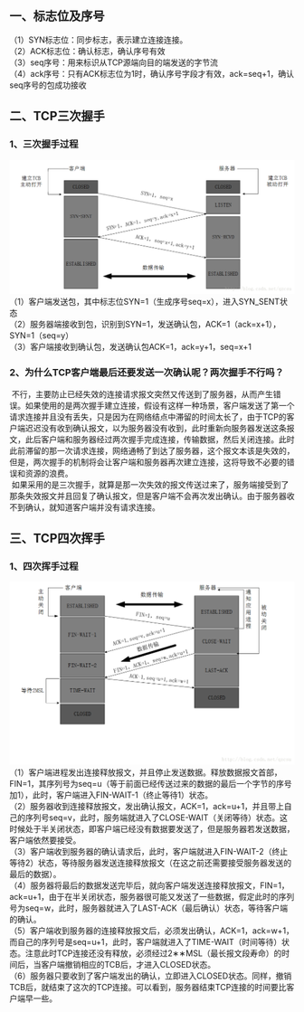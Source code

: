 ## 一、标志位及序号
（1）SYN标志位：同步标志，表示建立连接连接。  
（2）ACK标志位：确认标志，确认序号有效  
（3）seq序号：用来标识从TCP源端向目的端发送的字节流  
（4）ack序号：只有ACK标志位为1时，确认序号字段才有效，ack=seq+1，确认seq序号的包成功接收  

## 二、TCP三次握手

### 1、三次握手过程
![image](https://github.com/ym652324/network/blob/master/image/QQ%E5%9B%BE%E7%89%8720181012165306.png)
（1）客户端发送包，其中标志位SYN=1（生成序号seq=x），进入SYN_SENT状态  
（2）服务器端接收到包，识别到SYN=1，发送确认包，ACK=1（ack=x+1），SYN=1（seq=y）  
（3）客户端接收到确认包，发送确认包ACK=1，ack=y+1，seq=x+1  

### 2、为什么TCP客户端最后还要发送一次确认呢？两次握手不行吗？
&nbsp;不行，主要防止已经失效的连接请求报文突然又传送到了服务器，从而产生错误。如果使用的是两次握手建立连接，假设有这样一种场景，客户端发送了第一个请求连接并且没有丢失，只是因为在网络结点中滞留的时间太长了，由于TCP的客户端迟迟没有收到确认报文，以为服务器没有收到，此时重新向服务器发送这条报文，此后客户端和服务器经过两次握手完成连接，传输数据，然后关闭连接。此时此前滞留的那一次请求连接，网络通畅了到达了服务器，这个报文本该是失效的，但是，两次握手的机制将会让客户端和服务器再次建立连接，这将导致不必要的错误和资源的浪费。  
&nbsp;如果采用的是三次握手，就算是那一次失效的报文传送过来了，服务端接受到了那条失效报文并且回复了确认报文，但是客户端不会再次发出确认。由于服务器收不到确认，就知道客户端并没有请求连接。

## 三、TCP四次挥手
### 1、四次挥手过程
![image](https://github.com/ym652324/network/blob/master/image/20170606084851272.png)
（1）客户端进程发出连接释放报文，并且停止发送数据。释放数据报文首部，FIN=1，其序列号为seq=u（等于前面已经传送过来的数据的最后一个字节的序号加1），此时，客户端进入FIN-WAIT-1（终止等待1）状态。  
（2）服务器收到连接释放报文，发出确认报文，ACK=1，ack=u+1，并且带上自己的序列号seq=v，此时，服务端就进入了CLOSE-WAIT（关闭等待）状态。这时候处于半关闭状态，即客户端已经没有数据要发送了，但是服务器若发送数据，客户端依然要接受。  
（3）客户端收到服务器的确认请求后，此时，客户端就进入FIN-WAIT-2（终止等待2）状态，等待服务器发送连接释放报文（在这之前还需要接受服务器发送的最后的数据）。  
（4）服务器将最后的数据发送完毕后，就向客户端发送连接释放报文，FIN=1，ack=u+1，由于在半关闭状态，服务器很可能又发送了一些数据，假定此时的序列号为seq=w，此时，服务器就进入了LAST-ACK（最后确认）状态，等待客户端的确认。  
（5）客户端收到服务器的连接释放报文后，必须发出确认，ACK=1，ack=w+1，而自己的序列号是seq=u+1，此时，客户端就进入了TIME-WAIT（时间等待）状态。注意此时TCP连接还没有释放，必须经过2∗∗MSL（最长报文段寿命）的时间后，当客户端撤销相应的TCB后，才进入CLOSED状态。  
（6）服务器只要收到了客户端发出的确认，立即进入CLOSED状态。同样，撤销TCB后，就结束了这次的TCP连接。可以看到，服务器结束TCP连接的时间要比客户端早一些。  

